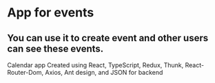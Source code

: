 # App for events
## You can use it to create event and other users can see these events.
Calendar app Created using React, TypeScript, Redux, Thunk, React-Router-Dom, Axios, Ant design, and JSON for backend
